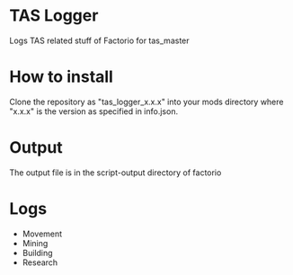 # TAS Logger

Logs TAS related stuff of Factorio for tas_master

# How to install

Clone the repository as "tas_logger_x.x.x" into your mods directory where "x.x.x" is the version as specified in info.json.

# Output

The output file is in the script-output directory of factorio

# Logs

- Movement
- Mining
- Building
- Research

